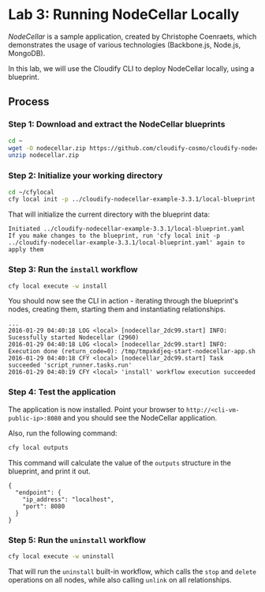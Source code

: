# Lab 3: Running NodeCellar Locally

*NodeCellar* is a sample application, created by Christophe Coenraets, which demonstrates the usage of various technologies
(Backbone.js, Node.js, MongoDB).

In this lab, we will use the Cloudify CLI to deploy NodeCellar locally, using a blueprint.

## Process

### Step 1: Download and extract the NodeCellar blueprints

```bash
cd ~
wget -O nodecellar.zip https://github.com/cloudify-cosmo/cloudify-nodecellar-example/archive/3.3.1.zip
unzip nodecellar.zip
```

### Step 2: Initialize your working directory

```bash
cd ~/cfylocal
cfy local init -p ../cloudify-nodecellar-example-3.3.1/local-blueprint.yaml
```

That will initialize the current directory with the blueprint data:

```
Initiated ../cloudify-nodecellar-example-3.3.1/local-blueprint.yaml
If you make changes to the blueprint, run 'cfy local init -p ../cloudify-nodecellar-example-3.3.1/local-blueprint.yaml' again to apply them
```

### Step 3: Run the `install` workflow

```bash
cfy local execute -w install
```

You should now see the CLI in action - iterating through the blueprint's nodes, creating them, starting them and
instantiating relationships.

```
...
2016-01-29 04:40:18 LOG <local> [nodecellar_2dc99.start] INFO: Sucessfully started Nodecellar (2960)
2016-01-29 04:40:18 LOG <local> [nodecellar_2dc99.start] INFO: Execution done (return_code=0): /tmp/tmpxkdjeq-start-nodecellar-app.sh
2016-01-29 04:40:18 CFY <local> [nodecellar_2dc99.start] Task succeeded 'script_runner.tasks.run'
2016-01-29 04:40:19 CFY <local> 'install' workflow execution succeeded
```

### Step 4: Test the application

The application is now installed. Point your browser to `http://<cli-vm-public-ip>:8080` and you should see
the NodeCellar application.

Also, run the following command:

```bash
cfy local outputs
```

This command will calculate the value of the `outputs` structure in the blueprint, and print it out.

```
{
  "endpoint": {
    "ip_address": "localhost",
    "port": 8080
  }
}
```

### Step 5: Run the `uninstall` workflow

```bash
cfy local execute -w uninstall
```

That will run the `uninstall` built-in workflow, which calls the `stop` and `delete` operations on all nodes, while
also calling `unlink` on all relationships.
